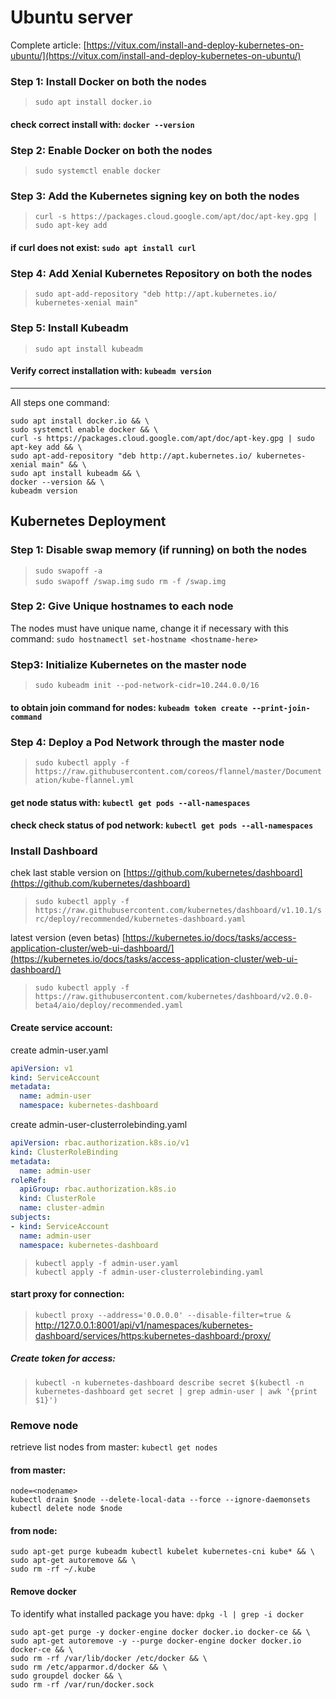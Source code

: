 # Ubuntu server

Complete article: [https://vitux.com/install-and-deploy-kubernetes-on-ubuntu/](https://vitux.com/install-and-deploy-kubernetes-on-ubuntu/)

### Step 1: Install Docker on both the nodes
>`sudo apt install docker.io`  
#### check correct install with: `docker --version`

### Step 2: Enable Docker on both the nodes
>`sudo systemctl enable docker` 

### Step 3: Add the Kubernetes signing key on both the nodes
>`curl -s https://packages.cloud.google.com/apt/doc/apt-key.gpg | sudo apt-key add`  
#### if curl does not exist: `sudo apt install curl`


### Step 4: Add Xenial Kubernetes Repository on both the nodes
>`sudo apt-add-repository "deb http://apt.kubernetes.io/ kubernetes-xenial main"`

### Step 5: Install Kubeadm
>`sudo apt install kubeadm`
#### Verify correct installation with: `kubeadm version` 

----
All steps one command:
```shell
sudo apt install docker.io && \
sudo systemctl enable docker && \
curl -s https://packages.cloud.google.com/apt/doc/apt-key.gpg | sudo apt-key add && \
sudo apt-add-repository "deb http://apt.kubernetes.io/ kubernetes-xenial main" && \
sudo apt install kubeadm && \
docker --version && \
kubeadm version 
```


## Kubernetes Deployment
### Step 1: Disable swap memory (if running) on both the nodes
>`sudo swapoff -a`  
>`sudo swapoff /swap.img`
>`sudo rm -f /swap.img`

### Step 2: Give Unique hostnames to each node
The nodes must have unique name, change it if necessary with this command: `sudo hostnamectl set-hostname <hostname-here>`


### Step3: Initialize Kubernetes on the master node
>`sudo kubeadm init --pod-network-cidr=10.244.0.0/16`
#### to obtain join command for nodes: `kubeadm token create --print-join-command`


### Step 4: Deploy a Pod Network through the master node
>`sudo kubectl apply -f https://raw.githubusercontent.com/coreos/flannel/master/Documentation/kube-flannel.yml` 

#### get node status with: `kubectl get pods --all-namespaces`
#### check check status of pod network: `kubectl get pods --all-namespaces`

### Install Dashboard
chek last stable version on [https://github.com/kubernetes/dashboard](https://github.com/kubernetes/dashboard)
>`sudo kubectl apply -f https://raw.githubusercontent.com/kubernetes/dashboard/v1.10.1/src/deploy/recommended/kubernetes-dashboard.yaml`

latest version (even betas) [https://kubernetes.io/docs/tasks/access-application-cluster/web-ui-dashboard/](https://kubernetes.io/docs/tasks/access-application-cluster/web-ui-dashboard/)
>`sudo kubectl apply -f https://raw.githubusercontent.com/kubernetes/dashboard/v2.0.0-beta4/aio/deploy/recommended.yaml`

#### Create service account:
create admin-user.yaml
```yaml
apiVersion: v1
kind: ServiceAccount
metadata:
  name: admin-user
  namespace: kubernetes-dashboard
```

create admin-user-clusterrolebinding.yaml
```yaml
apiVersion: rbac.authorization.k8s.io/v1
kind: ClusterRoleBinding
metadata:
  name: admin-user
roleRef:
  apiGroup: rbac.authorization.k8s.io
  kind: ClusterRole
  name: cluster-admin
subjects:
- kind: ServiceAccount
  name: admin-user
  namespace: kubernetes-dashboard
```
>`kubectl apply -f admin-user.yaml`  
>`kubectl apply -f admin-user-clusterrolebinding.yaml` 



#### start proxy for connection:
>`kubectl proxy --address='0.0.0.0' --disable-filter=true &`  
http://127.0.0.1:8001/api/v1/namespaces/kubernetes-dashboard/services/https:kubernetes-dashboard:/proxy/ 

##### Create token for access:
>`kubectl -n kubernetes-dashboard describe secret $(kubectl -n kubernetes-dashboard get secret | grep admin-user | awk '{print $1}')`




### Remove node

retrieve list nodes from master: `kubectl get nodes`

#### from master:
```shell
node=<nodename> 
kubectl drain $node --delete-local-data --force --ignore-daemonsets 
kubectl delete node $node
```

#### from node:
```shell
sudo apt-get purge kubeadm kubectl kubelet kubernetes-cni kube* && \
sudo apt-get autoremove && \
sudo rm -rf ~/.kube
```


#### Remove docker
To identify what installed package you have: `dpkg -l | grep -i docker`
```shell
sudo apt-get purge -y docker-engine docker docker.io docker-ce && \
sudo apt-get autoremove -y --purge docker-engine docker docker.io docker-ce && \
sudo rm -rf /var/lib/docker /etc/docker && \
sudo rm /etc/apparmor.d/docker && \
sudo groupdel docker && \
sudo rm -rf /var/run/docker.sock
```
